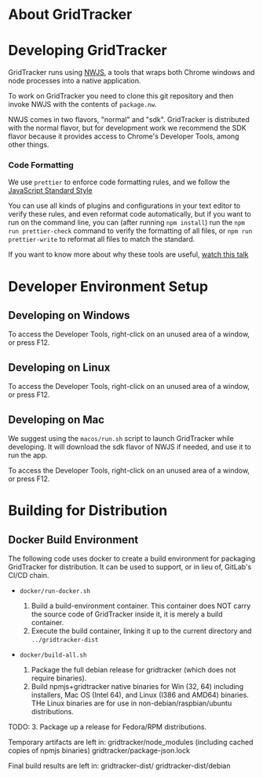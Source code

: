 # About GridTracker

# Developing GridTracker

GridTracker runs using [NWJS](https://nwjs.io/), a tools that wraps both Chrome windows and node processes into
a native application.

To work on GridTracker you need to clone this git repository and then invoke NWJS with the contents of `package.nw`.

NWJS comes in two flavors, "normal" and "sdk". GridTracker is distributed with the normal flavor,
but for development work we recommend the SDK flavor because it provides access to Chrome's Developer Tools,
among other things.

### Code Formatting

We use `prettier` to enforce code formatting rules, and we follow
the [JavaScript Standard Style](https://standardjs.com/)

You can use all kinds of plugins and configurations in your text editor to verify these rules, and even reformat code
automatically, but if you want to run on the command line, you can (after running `npm install`) run the
`npm run prettier-check` command to verify the formatting of all files, or `npm run prettier-write` to reformat
all files to match the standard.

If you want to know more about why these tools are useful,
[watch this talk](https://www.youtube.com/watch?v=kuHfMw8j4xk)

# Developer Environment Setup

## Developing on Windows

To access the Developer Tools, right-click on an unused area of a window, or press F12.

## Developing on Linux

To access the Developer Tools, right-click on an unused area of a window, or press F12.

## Developing on Mac

We suggest using the `macos/run.sh` script to launch GridTracker while developing. It will download the sdk flavor
of NWJS if needed, and use it to run the app.

To access the Developer Tools, right-click on an unused area of a window, or press F12.

# Building for Distribution

## Docker Build Environment

The following code uses docker to create a build environment for packaging
GridTracker for distribution. It can be used to support, or in lieu of,
GitLab's CI/CD chain.

- `docker/run-docker.sh`
  1. Build a build-environment container. This container does NOT carry the source code
     of GridTracker inside it, it is merely a build container.
  2. Execute the build container, linking it up to the current directory and `../gridtracker-dist`

- `docker/build-all.sh`
  1. Package the full debian release for gridtracker (which does not require binaries).
  2. Build npmjs+gridtracker native binaries for Win (32, 64) including installers,
     Mac OS (Intel 64), and Linux (I386 and AMD64) binaries.
     THe Linux binaries are for use in non-debian/raspbian/ubuntu distributions.

TODO:
  3. Package up a release for Fedora/RPM distributions.

Temporary artifacts are left in:
        gridtracker/node_modules (including cached copies of npmjs binaries)
        gridtracker/package-json.lock

Final build results are left in:
        gridtracker-dist/
        gridtracker-dist/debian

